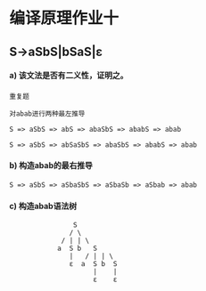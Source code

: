 # 编译原理作业十
## S->aSbS|bSaS|ε 

#### a) 该文法是否有二义性，证明之。

```
重复题

对abab进行两种最左推导

S => aSbS => abS => abaSbS => ababS => abab

S => aSbS => abSaSbS => abaSbS => ababS => abab
```

#### b) 构造abab的最右推导
```
S => aSbS => aSbaSbS => aSbaSb => aSbab => abab
```

#### c) 构造abab语法树

```
                S
               / \
             / | | \
            a  S b   S
               |   / | | \
               ε  a  S b  S 
                     |    |
                     ε    ε
```
